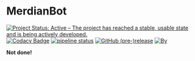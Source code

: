 # MerdianBot

[![Project Status: Active – The project has reached a stable, usable state and is being actively developed.](https://www.repostatus.org/badges/latest/active.svg)](https://www.repostatus.org/#active)
[![Codacy Badge](https://api.codacy.com/project/badge/Grade/f4169dc546b84f94ac70f9a75f27620b)](https://www.codacy.com/project/MerdedSpade/MerdianBot/dashboard?utm_source=github.com&amp;utm_medium=referral&amp;utm_content=MerdianDiscord/MerdianBot&amp;utm_campaign=Badge_Grade_Dashboard)
[![pipeline status](https://gitlab.com/MerdianDiscord/Discord/MerdianBot/badges/master/pipeline.svg)](https://gitlab.com/MerdianDiscord/Discord/MerdianBot/commits/master)
[![GitHub (pre-)release](https://img.shields.io/github/release/MerdianDiscord/MerdianBot/all.svg?style=flat-square)](https://github.com/MerdedSpade/MusicBotW/releases)
[![By](https://img.shields.io/badge/By-MerdedSpade-ff69b4.svg?longCache=true&style=flat-square)](https://github.com/MerdedSpade)

**Not done!** 
